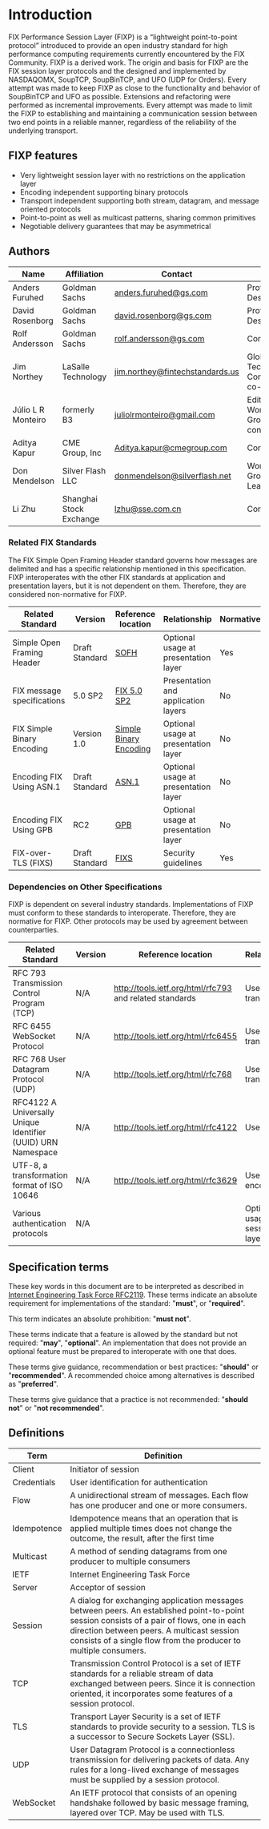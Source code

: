 Introduction
============

FIX Performance Session Layer (FIXP) is a “lightweight point-to-point protocol” introduced to provide an open industry standard for high performance computing requirements currently encountered by the FIX Community. FIXP is a derived work. The origin and basis for FIXP are the FIX session layer protocols and the designed and implemented by NASDAQOMX, SoupTCP, SoupBinTCP, and UFO (UDP for Orders). Every attempt was made to keep FIXP as close to the functionality and behavior of SoupBinTCP and UFO as possible. Extensions and refactoring were performed as incremental improvements. Every attempt was made to limit the FIXP to establishing and maintaining a communication session between two end points in a reliable manner, regardless of the reliability of the underlying transport.

## FIXP features

- Very lightweight session layer with no restrictions on the application layer
- Encoding independent supporting binary protocols 
- Transport independent supporting both stream, datagram, and message oriented protocols
- Point-to-point as well as multicast patterns, sharing common primitives
- Negotiable delivery guarantees that may be asymmetrical 


Authors
-------

| Name        | Affiliation         | Contact                  | Role                                                                            
|-----------------|-------------------------|------------------------------|--------------------------------------------------------------------------------------|
| Anders Furuhed  | Goldman Sachs           | <anders.furuhed@gs.com>           | Protocol Designer                                                               
| David Rosenborg | Goldman Sachs           | <david.rosenborg@gs.com>      | Protocol Designer                                                               
| Rolf Andersson  | Goldman Sachs           | <rolf.andersson@gs.com>          | Contributor 
| Jim Northey     | LaSalle Technology      | <jim.northey@fintechstandards.us> |  Global Technical Committee co-chair                                           
| Júlio L R Monteiro  | formerly B3         | <juliolrmonteiro@gmail.com>       | Editor, Working Group convener                                                  
| Aditya Kapur    | CME Group, Inc          | <Aditya.kapur@cmegroup.com>       | Contributor      
| Don Mendelson   | Silver Flash LLC        | <donmendelson@silverflash.net>    | Working Group Lead                                    |
| Li Zhu          | Shanghai Stock Exchange | <lzhu@sse.com.cn>                 | Contributor                                    |


### Related FIX Standards 

The FIX Simple Open Framing Header standard governs how messages are delimited and has a specific relationship mentioned in this specification. FIXP interoperates with the other FIX standards at application and presentation layers, but it is not dependent on them. Therefore, they are considered non-normative for FIXP.

| Related Standard | Version | Reference location | Relationship | Normative |
|------------------|---------|--------------------|--------------|-----------|
| Simple Open Framing Header | Draft Standard   | [SOFH](https://www.fixtrading.org/packages/fix-simple-open-framing-header-draft-standard-1-0/)                       | Optional usage at presentation layer | Yes           | 
| FIX message specifications   | 5.0 SP2       | [FIX 5.0 SP2](https://www.fixtrading.org/packages/fix-5-0-service-pack-2-specification-w-20110818-errata/)                       | Presentation and application layers  | No            |
| FIX Simple Binary Encoding   | Version 1.0    | [Simple Binary Encoding](https://www.fixtrading.org/packages/simple-binary-encoding-technical-specification-final/) | Optional usage at presentation layer | No        |
| Encoding FIX Using ASN.1     | Draft Standard |  [ASN.1](https://www.fixtrading.org/packages/encoding-fix-using-asn-1-draft-standard/)                      | Optional usage at presentation layer | No            |
| Encoding FIX Using GPB       | RC2            |  [GPB](https://www.fixtrading.org/packages/encoding-fix-using-google-protocol-buffers-release-candidate-2/)                      | Optional usage at presentation layer | No            |
|FIX-over-TLS (FIXS) | Draft Standard | [FIXS](https://www.fixtrading.org/packages/fixs-technical-specification-draft-standard/) | Security guidelines | Yes |

### Dependencies on Other Specifications

FIXP is dependent on several industry standards. Implementations of FIXP must conform to these standards to interoperate. Therefore, they are normative for FIXP. Other protocols may be used by agreement between counterparties.


| Related Standard  | Version | Reference location | Relationship  | Normative |
|-------------------|---------|--------------------|---------------|-----------|
| RFC 793 Transmission Control Program (TCP)                   | N/A         | <http://tools.ietf.org/html/rfc793> and related standards                 | Uses transport                  | Yes           |
| RFC 6455 WebSocket Protocol                   | N/A         | <http://tools.ietf.org/html/rfc6455>                | Uses transport                  | Yes           |
| RFC 768 User Datagram Protocol (UDP)                         | N/A         | <http://tools.ietf.org/html/rfc768>  | Uses transport                  | Yes           |
| RFC4122 A Universally Unique Identifier (UUID) URN Namespace | N/A         | <http://tools.ietf.org/html/rfc4122> | Uses                            | Yes           |
| UTF-8, a transformation format of ISO 10646                  | N/A         | <http://tools.ietf.org/html/rfc3629> | Uses encoding                   | Yes           |
| Various authentication protocols                             | N/A         |                                      | Optional usage at session layer | No            |

## Specification terms

These key words in this document are to be interpreted as described in
[Internet Engineering Task Force RFC2119](http://www.apps.ietf.org/rfc/rfc2119.html). These terms indicate
an absolute requirement for implementations of the standard: "**must**",
or "**required**".

This term indicates an absolute prohibition: "**must not**".

These terms indicate that a feature is allowed by the standard but not
required: "**may**", "**optional**". An implementation that does not
provide an optional feature must be prepared to interoperate with one
that does.

These terms give guidance, recommendation or best practices:
"**should**" or "**recommended**". A recommended choice among
alternatives is described as "**preferred**".

These terms give guidance that a practice is not recommended: "**should not**" 
or "**not recommended**".

Definitions
-----------

| Term    | Definition  |   
|---------|-------------|                                                                                                                                                                            
| Client      | Initiator of session                                                                                                                                                                        
| Credentials | User identification for authentication                                                                                        
| Flow        | A unidirectional stream of messages. Each flow has one producer and one or more consumers.                                                                                              
| Idempotence | Idempotence means that an operation that is applied multiple times does not change the outcome, the result, after the first time                                                        
| Multicast   | A method of sending datagrams from one producer to multiple consumers
| IETF        | Internet Engineering Task Force                                                                                                                                                
| Server      | Acceptor of session                                                                                                                                                                            
| Session     | A dialog for exchanging application messages between peers.   An established point-to-point session consists of a pair of flows, one in each direction between peers. A multicast session consists of a single flow from the producer to multiple consumers. 
| TCP         | Transmission Control Protocol is a set of IETF standards for a reliable stream of data exchanged between peers. Since it is connection oriented, it incorporates some features of a session protocol.  
| TLS         | Transport Layer Security is a set of IETF standards to provide security to a session. TLS is a successor to Secure Sockets Layer (SSL).                                                                                                                                                 
| UDP         | User Datagram Protocol is a connectionless transmission for delivering packets of data. Any rules for a long-lived exchange of messages must be supplied by a session protocol.
| WebSocket   | An IETF protocol that consists of an opening handshake followed by basic message framing, layered over TCP. May be used with TLS.